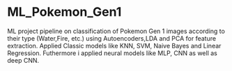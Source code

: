 # ML_Pokemon_Gen1
ML project pipeline on classification of Pokemon Gen 1 images according to their type (Water,Fire, etc.) using Autoencoders,LDA and PCA for feature extraction. Applied Classic models like KNN, SVM, Naive Bayes and Linear Regression. Futhermore i applied neural models like MLP, CNN as well as deep CNN.
